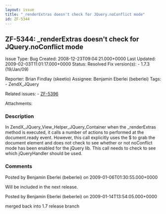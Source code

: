 ```yaml
---
layout: issue
title: "_renderExtras doesn't check for JQuery.noConflict mode"
id: ZF-5344
---
```


ZF-5344: \_renderExtras doesn't check for JQuery.noConflict mode
----------------------------------------------------------------

 Issue Type: Bug Created: 2008-12-23T09:04:21.000+0000 Last Updated: 2009-02-03T11:01:17.000+0000 Status: Resolved Fix version(s): - 1.7.3 (19/Jan/09)
 
 Reporter:  Brian Findlay (skeetio)  Assignee:  Benjamin Eberlei (beberlei)  Tags: - ZendX\_JQuery
 
 Related issues: - [ZF-5396](/issues/browse/ZF-5396)
 
 Attachments: 
### Description

In ZendX\_JQuery\_View\_Helper\_JQuery\_Container when the \_renderExtras method is executed, it calls a number of actions to performed at the document.ready event. However, this call explicitly uses the $ to grab the document element and does not check to see whether or not noConflict mode has been enabled for the jQuery lib. This call needs to check to see which jQueryHandler should be used.

 

 

### Comments

Posted by Benjamin Eberlei (beberlei) on 2009-01-06T01:30:55.000+0000

Will be included in the next release.

 

 

Posted by Benjamin Eberlei (beberlei) on 2009-01-14T13:54:05.000+0000

merged back into 1.7 release branch

 

 